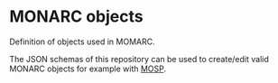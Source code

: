 # MONARC objects

Definition of objects used in MOMARC.  

The JSON schemas of this repository can be used
to create/edit valid MONARC objects for example with
[MOSP](https://github.com/cedricbonhomme/MOSP).
